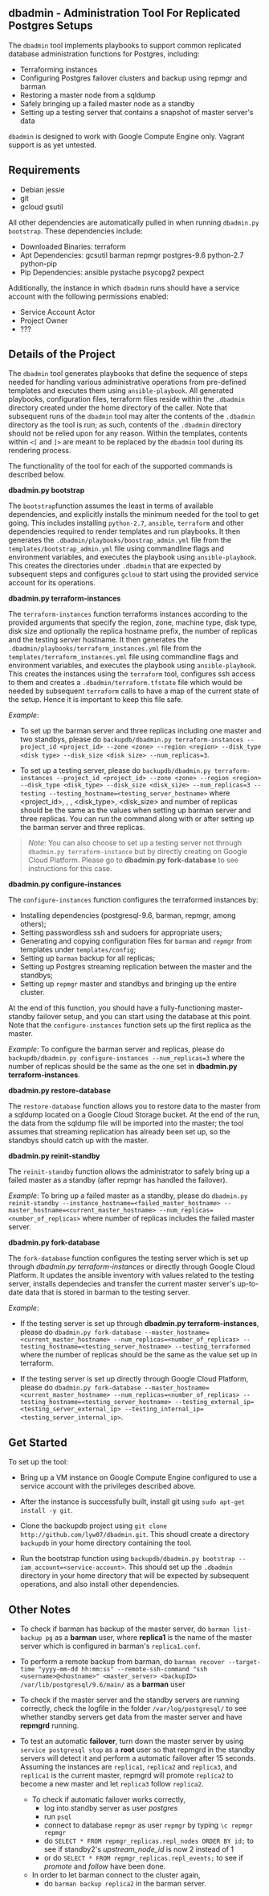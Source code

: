 ## dbadmin - Administration Tool For Replicated Postgres Setups

The `dbadmin` tool implements playbooks to support common replicated database administration functions for Postgres, including:

- Terraforming instances
- Configuring Postgres failover clusters and backup using repmgr and barman
- Restoring a master node from a sqldump
- Safely bringing up a failed master node as a standby
- Setting up a testing server that contains a snapshot of master server's data

`dbadmin` is designed to work with Google Compute Engine only. Vagrant support is as yet untested.

Requirements
----------------------
- Debian jessie
- git
- gcloud gsutil

All other dependencies are automatically pulled in when running `dbadmin.py bootstrap`. These dependencies include:

- Downloaded Binaries: terraform
- Apt Dependencies: gcsutil barman repmgr postgres-9.6 python-2.7 python-pip
- Pip Dependencies: ansible pystache psycopg2 pexpect

Additionally, the instance in which `dbadmin` runs should have a service account with the following permissions enabled:

- Service Account Actor
- Project Owner
- ???

Details of the Project
----------------------

The `dbadmin` tool generates playbooks that define the sequence of steps needed for handling various administrative operations from pre-defined templates and executes them
using `ansible-playbook`. All generated playbooks, configuration files, terraform files reside within the `.dbadmin` directory created under the home directory of the caller. Note that subsequent runs of the `dbadmin` tool may alter the contents of the `.dbadmin` directory as the tool is run; as such, contents of the `.dbadmin` directory should not be relied upon for any reason. Within the templates, contents within `<[` and `]>` are meant to be replaced by the `dbadmin` tool during its rendering process. 

The functionality of the tool for each of the supported commands is described below.

**dbadmin.py bootstrap**

The `bootstrap`function assumes the least in terms of available dependencies, and explicitly installs the minimum needed for the tool to get going. This includes installing
`python-2.7`, `ansible`, `terraform` and other dependencies required to render templates and run playbooks. It then generates the `.dbadmin/playbooks/boostrap_admin.yml` file from
the `templates/bootstrap_admin.yml` file using commandline flags and environment variables, and executes the playbook using `ansible-playbook`. This creates the directories under `.dbadmin` that are expected by subsequent steps and configures `gcloud` to start using the provided service account for its operations. 

**dbadmin.py terraform-instances**

The `terraform-instances` function terraforms instances according to the provided arguments that specify the region, zone, machine type, disk type, disk size and optionally the replica hostname prefix, the number of replicas and the testing server hostname. It then generates the `.dbadmin/playbooks/terraform_instances.yml` file from the `templates/terraform_instances.yml` file using commandline flags and environment variables, and executes the playbook using `ansible-playbook`. This creates the instances using the `terraform` tool, configures ssh access to them and creates a `.dbadmin/terraform.tfstate` file which would be needed by subsequent `terraform` calls to have a map of the current state of the setup. Hence it is important to keep this file safe. 

*Example*: 
* To set up the barman server and three replicas including one master and two standbys, please do `backupdb/dbadmin.py terraform-instances --project_id <project_id> --zone <zone> --region <region> --disk_type <disk type> --disk_size <disk size> --num_replicas=3`. 

* To set up a testing server, please do `backupdb/dbadmin.py terraform-instances --project_id <project_id> --zone <zone> --region <region> --disk_type <disk_type> --disk_size <disk_size> --num_replicas=3 --testing --testing_hostname=<testing_server_hostname>` where <project_id>, <zone>, <region>, <disk_type>, <disk_size> and number of replicas should be the same as the values when setting up barman server and three replicas. You can run the command along with or after setting up the barman server and three replicas.

> *Note*: You can also choose to set up a testing server not through `dbadmin.py terraform-instance` but by directly creating on Google Cloud Platform. Please go to **dbadmin.py fork-database** to see instructions for this case.

**dbadmin.py configure-instances**

The `configure-instances` function configures the terraformed instances by:

- Installing dependencies (postgresql-9.6, barman, repmgr, among others);
- Setting passwordless ssh and sudoers for appropriate users;
- Generating and copying configuration files for `barman` and `repmgr` from templates under `templates/config`;
- Setting up `barman` backup for all replicas;
- Setting up Postgres streaming replication between the master and the standbys;
- Setting up `repmgr` master and standbys and bringing up the entire cluster.

At the end of this function, you should have a fully-functioning master-standby failover setup, and you can start using the database at this point. Note that the `configure-instances` function sets up the first replica as the master. 

*Example*: 
To configure the barman server and replicas, please do `backupdb/dbadmin.py configure-instances --num_replicas=3` where the number of replicas should be the same as the one set in **dbadmin.py terraform-instances**.

**dbadmin.py restore-database**

The `restore-database` function allows you to restore data to the master from a sqldump located on a Google Cloud Storage bucket. At the end of the run, the data from the sqldump file will be imported into the master; the tool assumes that streaming replication has already been set up, so the standbys should catch up with the master. 

**dbadmin.py reinit-standby**

The `reinit-standby` function allows the administrator to safely bring up a failed master as a standby (after repmgr has handled the failover).

*Example*:
To bring up a failed master as a standby, please do `dbadmin.py reinit-standby --instance_hostname=<failed_master_hostname> --master_hostname=<current_master_hostname> --num_replicas=<number_of_replicas>` where number of replicas includes the failed master server.

**dbadmin.py fork-database**

The `fork-database` function configures the testing server which is set up through *dbadmin.py terraform-instances* or directly through Google Cloud Platform. It updates the ansible inventory with values related to the testing server, installs dependecies and transfer the current master server's up-to-date data that is stored in barman to the testing server.

*Example*:
* If the testing server is set up through **dbadmin.py terraform-instances**, please do `dbadmin.py fork-database --master_hostname=<current_master_hostname> --num_replicas=<number_of_replicas> --testing_hostname=<testing_server_hostname> --testing_terraformed` where the number of replicas should be the same as the value set up in terraform.

* If the testing server is set up directly through Google Cloud Platform, please do `dbadmin.py fork-database --master_hostname=<current_master_hostname> --num_replicas=<number_of_replicas> --testing_hostname=<testing_server_hostname> --testing_external_ip=<testing_server_external_ip> --testing_internal_ip=<testing_server_internal_ip>`.

Get Started
----------------------
To set up the tool:

* Bring up a VM instance on Google Compute Engine configured to use a service account with the privileges described above.
 
* After the instance is successfully built, install git using `sudo apt-get install -y git`.

* Clone the backupdb project using `git clone http://github.com/lyw07/dbadmin.git`. This shoudl create a directory `backupdb` in your home directory containing the tool.

* Run the bootstrap function using `backupdb/dbadmin.py bootstrap --iam_account=<service-account>`. This should set up the `.dbadmin` directory in your home directory that will be expected by subsequent operations, and also install other dependencies. 

Other Notes
------------------------

* To check if barman has backup of the master server, do `barman list-backup pg` as a **barman** user, where **replica1** is the name of the master server which is configured in barman's `replica1.conf`. 

* To perform a remote backup from barman, do `barman recover --target-time "yyyy-mm-dd hh:mm:ss" --remote-ssh-command "ssh <username>@<hostname>" <master_server> <backupID> /var/lib/postgresql/9.6/main/` as a **barman** user

* To check if the master server and the standby servers are running correctly, check the logfile in the folder `/var/log/postgresql/` to see whether standby servers get data from the master server and have **repmgrd** running.

* To test an automatic **failover**, turn down the master server by using `service postgresql stop` as a **root** user so that repmgrd in the standby servers will detect it and perform a automatic failover after 15 seconds. Assuming the instances are `replica1`, `replica2` and `replica3`, and `replica1` is the current master, repmgrd will promote `replica2` to become a new master and let `replica3` follow `replica2`.
	* To check if automatic failover works correctly, 
		* log into standby server as user *postgres*
		* run `psql`
		* connect to database `repmgr` as user `repmgr` by typing `\c repmgr repmgr`
		* do `SELECT * FROM repmgr_replicas.repl_nodes ORDER BY id;` to see if standby2's *upstream_node_id* is now 2 instead of 1
		* or do `SELECT * FROM repmgr_replicas.repl_events;` to see if *promote* and *follow* have been done.
	* In order to let barman connect to the cluster again, 
		* do `barman backup replica2` in the barman server.

